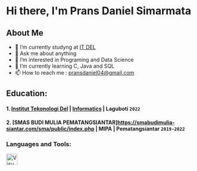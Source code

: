 # Hi there, I'm Prans Daniel Simarmata
## About Me
- 📖 I’m currently studyng at [IT DEL](https://www.del.ac.id/)
- 💬 Ask me about anything
- 👀 I’m interested in Programing and Data Science
- 🌱 I’m currently learning C, Java and SQL
- 📫 How to reach me : pransdaniel04@gmail.com

## Education: 
#### 1. [Institut Tekonologi Del](https://www.del.ac.id/) | [Informatics](https://www.del.ac.id/?page_id=1792) | Laguboti `2022`
#### 2. [SMAS BUDI MULIA PEMATANGSIANTAR]https://smabudimulia-siantar.com/sma/public/index.php | MIPA | Pematangsiantar `2019-2022`

### Languages and Tools:

<img align="left" alt="VisualStudioCode" width="30px" src="https://cdn.jsdelivr.net/gh/devicons/devicon/icons/vscode/vscode-original.svg" style="padding-right:10px;" />
<br />

